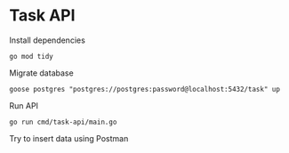 # Task API

Install dependencies
```
go mod tidy
```

Migrate database
```
goose postgres "postgres://postgres:password@localhost:5432/task" up
```

Run API
```
go run cmd/task-api/main.go
```

Try to insert data using Postman

